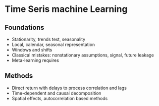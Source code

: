 # Time Seris machine Learning

## Foundations
- Stationarity, trends test, seasonality
- Local, calendar, seasonal representation
- Windows and shifts
- Classical mistakes: nonstationary assumptions, signal, future leakage
- Meta-learning requires

## Methods
- Direct return with delays to process
correlation and lags
- Time-dependent and causal decomposition
- Spatial effects, autocorrelation based methods
